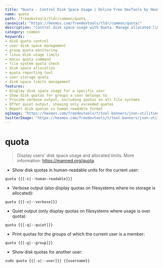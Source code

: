 ```yaml
---
title: "Quota - Control Disk Space Usage | Online Free DevTools by Hexmos"
name: quota
path: /freedevtools/tldr/common/quota
canonical: "https://hexmos.com/freedevtools/tldr/common/quota/"
description: "Control disk space usage with Quota. Manage allocated limits and monitor storage for users and groups across different file systems. Free online tool, no registration required."
category: common
keywords:
- disk quota control
- user disk space management
- group quota monitoring
- linux disk usage limits
- macos quota command
- file system quota check
- disk space allocation
- quota reporting tool
- user storage quota
- disk space limits management
features:
- Display disk space usage for a specific user
- Show disk quotas for groups a user belongs to
- Provide verbose output, including quotas on all file systems
- Offer quiet output, showing only exceeded quotas
- Report disk quotas in human-readable format
ogImage: "https://hexmos.com/freedevtools/t/tool-banners/json-utilities-banner.png"
twitterImage: "https://hexmos.com/freedevtools/t/tool-banners/json-utilities-banner.png"
---
```


# quota

> Display users' disk space usage and allocated limits.
> More information: <https://manned.org/quota>.

- Show disk quotas in human-readable units for the current user:

`quota {{[-s|--human-readable]}}`

- Verbose output (also display quotas on filesystems where no storage is allocated):

`quota {{[-v|--verbose]}}`

- Quiet output (only display quotas on filesystems where usage is over quota):

`quota {{[-q|--quiet]}}`

- Print quotas for the groups of which the current user is a member:

`quota {{[-g|--group]}}`

- Show disk quotas for another user:

`sudo quota {{[-u|--user]}} {{username}}`
